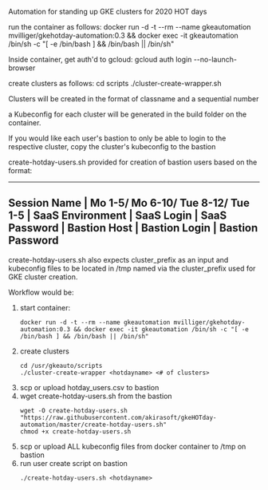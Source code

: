 Automation for standing up GKE clusters for 2020 HOT days

run the container as follows:
 docker run -d -t --rm --name gkeautomation mvilliger/gkehotday-automation:0.3 && docker exec -it gkeautomation /bin/sh -c "[ -e /bin/bash ] && /bin/bash || /bin/sh"

Inside container, get auth'd to gcloud:
gcloud auth login --no-launch-browser

create clusters as follows:
cd scripts
./cluster-create-wrapper.sh <class-name> <number of clusters>

Clusters will be created in the format of classname and a sequential number

a Kubeconfig for each cluster will be generated in the build folder on the container. 

If you would like each user's bastion to only be able to login to the respective cluster, copy the cluster's kubeconfig to the bastion

create-hotday-users.sh provided for creation of bastion users based on the format:

---
Session Name | Mo 1-5/ Mo 6-10/ Tue 8-12/ Tue 1-5 | SaaS Environment | SaaS Login | SaaS Password | Bastion Host | Bastion Login | Bastion Password
---

create-hotday-users.sh also expects cluster_prefix as an input and kubeconfig files to be located in /tmp named via the cluster_prefix used for GKE cluster creation.

Workflow would be:
1. start container:
    ```console
    docker run -d -t --rm --name gkeautomation mvilliger/gkehotday-automation:0.3 && docker exec -it gkeautomation /bin/sh -c "[ -e /bin/bash ] && /bin/bash || /bin/sh"
    ```
1. create clusters
    ```console
    cd /usr/gkeauto/scripts
    ./cluster-create-wrapper <hotdayname> <# of clusters>
    ```
1. scp or upload hotday_users.csv to bastion
1. wget create-hotday-users.sh from the bastion
    ```console
    wget -O create-hotday-users.sh "https://raw.githubusercontent.com/akirasoft/gkeHOTday-automation/master/create-hotday-users.sh"
    chmod +x create-hotday-users.sh
    ```
1. scp or upload ALL kubeconfig files from docker container to /tmp on bastion
1. run user create script on bastion
    ```console
    ./create-hotday-users.sh <hotdayname>
    ```

